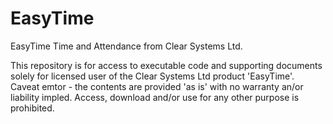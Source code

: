 # EasyTime
EasyTime Time and Attendance from Clear Systems Ltd.

This repository is for access to executable code and supporting documents solely for licensed user of the Clear Systems Ltd product 'EasyTime'.
Caveat emtor - the contents are provided 'as is' with no warranty an/or liability impled.
Access, download and/or use for any other purpose is prohibited.
